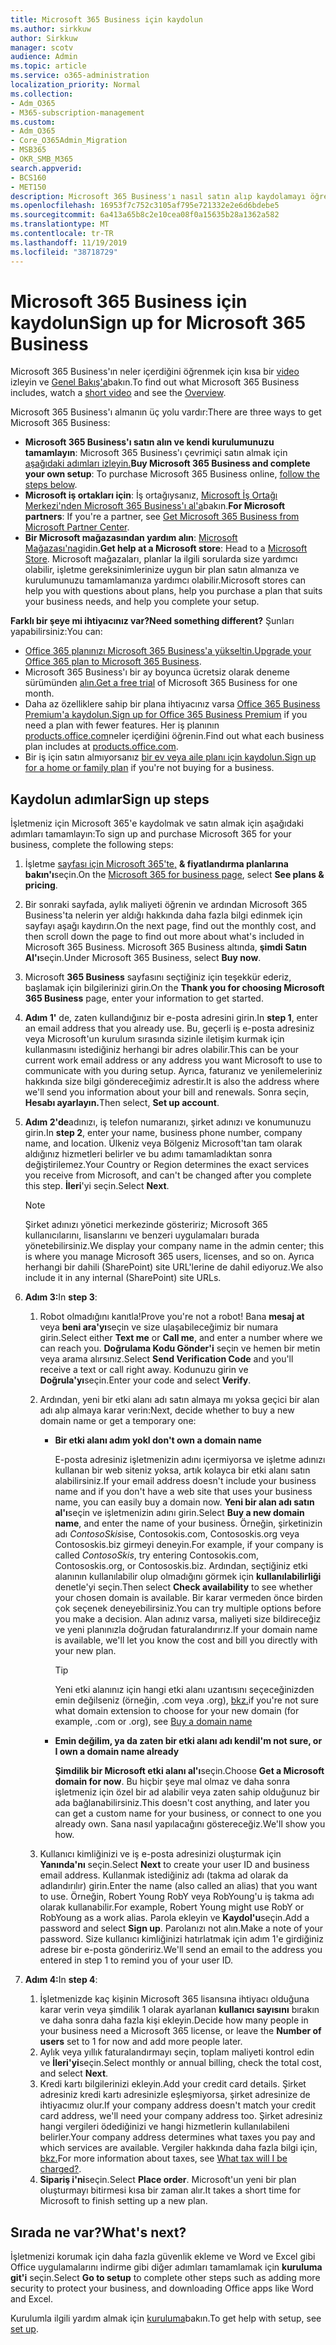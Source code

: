 ```yaml
---
title: Microsoft 365 Business için kaydolun
ms.author: sirkkuw
author: Sirkkuw
manager: scotv
audience: Admin
ms.topic: article
ms.service: o365-administration
localization_priority: Normal
ms.collection:
- Adm_O365
- M365-subscription-management
ms.custom:
- Adm_O365
- Core_O365Admin_Migration
- MSB365
- OKR_SMB_M365
search.appverid:
- BCS160
- MET150
description: Microsoft 365 Business'ı nasıl satın alıp kaydolamayı öğrenin.
ms.openlocfilehash: 16953f7c752c3105af795e721332e2e6d6bdebe5
ms.sourcegitcommit: 6a413a65b8c2e10cea08f0a15635b28a1362a582
ms.translationtype: MT
ms.contentlocale: tr-TR
ms.lasthandoff: 11/19/2019
ms.locfileid: "38718729"
---
```

# <a name="sign-up-for-microsoft-365-business"></a><span data-ttu-id="96809-103">Microsoft 365 Business için kaydolun</span><span class="sxs-lookup"><span data-stu-id="96809-103">Sign up for Microsoft 365 Business</span></span>

<span data-ttu-id="96809-104">Microsoft 365 Business'ın neler içerdiğini öğrenmek için kısa bir [video](https://go.microsoft.com/fwlink/?linkid=2109651) izleyin ve [Genel Bakış'a](microsoft-365-business-overview.md)bakın.</span><span class="sxs-lookup"><span data-stu-id="96809-104">To find out what Microsoft 365 Business includes, watch a [short video](https://go.microsoft.com/fwlink/?linkid=2109651) and see the [Overview](microsoft-365-business-overview.md).</span></span>

<span data-ttu-id="96809-105">Microsoft 365 Business'ı almanın üç yolu vardır:</span><span class="sxs-lookup"><span data-stu-id="96809-105">There are three ways to get Microsoft 365 Business:</span></span>
- <span data-ttu-id="96809-106">**Microsoft 365 Business'ı satın alın ve kendi kurulumunuzu tamamlayın**: Microsoft 365 Business'ı çevrimiçi satın almak için [aşağıdaki adımları izleyin.](#sign-up-steps)</span><span class="sxs-lookup"><span data-stu-id="96809-106">**Buy Microsoft 365 Business and complete your own setup**: To purchase Microsoft 365 Business online, [follow the steps below](#sign-up-steps).</span></span>
- <span data-ttu-id="96809-107">**Microsoft iş ortakları için**: İş ortağıysanız, [Microsoft İş Ortağı Merkezi'nden Microsoft 365 Business'ı al'a](get-microsoft-365-business.md#get-microsoft-365-business-from-microsoft-partner-center)bakın.</span><span class="sxs-lookup"><span data-stu-id="96809-107">**For Microsoft partners**: If you're a partner, see [Get Microsoft 365 Business from Microsoft Partner Center](get-microsoft-365-business.md#get-microsoft-365-business-from-microsoft-partner-center).</span></span>
- <span data-ttu-id="96809-108">**Bir Microsoft mağazasından yardım alın**: [Microsoft Mağazası'na](https://go.microsoft.com/fwlink/?linkid=2109652)gidin.</span><span class="sxs-lookup"><span data-stu-id="96809-108">**Get help at a Microsoft store**: Head to a [Microsoft Store](https://go.microsoft.com/fwlink/?linkid=2109652).</span></span> <span data-ttu-id="96809-109">Microsoft mağazaları, planlar la ilgili sorularda size yardımcı olabilir, işletme gereksinimlerinize uygun bir plan satın almanıza ve kurulumunuzu tamamlamanıza yardımcı olabilir.</span><span class="sxs-lookup"><span data-stu-id="96809-109">Microsoft stores can help you with questions about plans, help you purchase a plan that suits your business needs, and help you complete your setup.</span></span>

<span data-ttu-id="96809-110">**Farklı bir şeye mi ihtiyacınız var?**</span><span class="sxs-lookup"><span data-stu-id="96809-110">**Need something different?**</span></span> <span data-ttu-id="96809-111">Şunları yapabilirsiniz:</span><span class="sxs-lookup"><span data-stu-id="96809-111">You can:</span></span>
- <span data-ttu-id="96809-112">[Office 365 planınızı Microsoft 365 Business'a yükseltin.](migrate-to-microsoft-365-business.md)</span><span class="sxs-lookup"><span data-stu-id="96809-112">[Upgrade your Office 365 plan to Microsoft 365 Business](migrate-to-microsoft-365-business.md).</span></span>
- <span data-ttu-id="96809-113">Microsoft 365 Business'ı bir ay boyunca ücretsiz olarak deneme sürümünden [alın.](https://go.microsoft.com/fwlink/p/?linkid=2102309)</span><span class="sxs-lookup"><span data-stu-id="96809-113">[Get a free trial](https://go.microsoft.com/fwlink/p/?linkid=2102309) of Microsoft 365 Business for one month.</span></span>
- <span data-ttu-id="96809-114">Daha az özelliklere sahip bir plana ihtiyacınız varsa [Office 365 Business Premium'a kaydolun.](https://go.microsoft.com/fwlink/p/?LinkID=510935)</span><span class="sxs-lookup"><span data-stu-id="96809-114">[Sign up for Office 365 Business Premium](https://go.microsoft.com/fwlink/p/?LinkID=510935) if you need a plan with fewer features.</span></span> <span data-ttu-id="96809-115">Her iş planının [products.office.com](https://go.microsoft.com/fwlink/?linkid=2109397)neler içerdiğini öğrenin.</span><span class="sxs-lookup"><span data-stu-id="96809-115">Find out what each business plan includes at [products.office.com](https://go.microsoft.com/fwlink/?linkid=2109397).</span></span>
- <span data-ttu-id="96809-116">Bir iş için satın almıyorsanız [bir ev veya aile planı için kaydolun.](https://go.microsoft.com/fwlink/?linkid=2109398)</span><span class="sxs-lookup"><span data-stu-id="96809-116">[Sign up for a home or family plan](https://go.microsoft.com/fwlink/?linkid=2109398) if you're not buying for a business.</span></span> 

## <a name="sign-up-steps"></a><span data-ttu-id="96809-117">Kaydolun adımlar</span><span class="sxs-lookup"><span data-stu-id="96809-117">Sign up steps</span></span>

<span data-ttu-id="96809-118">İşletmeniz için Microsoft 365'e kaydolmak ve satın almak için aşağıdaki adımları tamamlayın:</span><span class="sxs-lookup"><span data-stu-id="96809-118">To sign up and purchase Microsoft 365 for your business, complete the following steps:</span></span>

1. <span data-ttu-id="96809-119">İşletme [sayfası için Microsoft 365'te,](https://go.microsoft.com/fwlink/?linkid=2109654) **& fiyatlandırma planlarına bakın'ı**seçin.</span><span class="sxs-lookup"><span data-stu-id="96809-119">On the [Microsoft 365 for business page](https://go.microsoft.com/fwlink/?linkid=2109654), select **See plans & pricing**.</span></span> 
2. <span data-ttu-id="96809-120">Bir sonraki sayfada, aylık maliyeti öğrenin ve ardından Microsoft 365 Business'ta nelerin yer aldığı hakkında daha fazla bilgi edinmek için sayfayı aşağı kaydırın.</span><span class="sxs-lookup"><span data-stu-id="96809-120">On the next page, find out the monthly cost, and then scroll down the page to find out more about what's included in Microsoft 365 Business.</span></span> <span data-ttu-id="96809-121">Microsoft 365 Business altında, **şimdi Satın Al'ı**seçin.</span><span class="sxs-lookup"><span data-stu-id="96809-121">Under Microsoft 365 Business, select **Buy now**.</span></span>
3. <span data-ttu-id="96809-122">Microsoft **365 Business** sayfasını seçtiğiniz için teşekkür ederiz, başlamak için bilgilerinizi girin.</span><span class="sxs-lookup"><span data-stu-id="96809-122">On the **Thank you for choosing Microsoft 365 Business** page, enter your information to get started.</span></span>
4. <span data-ttu-id="96809-123">**Adım 1'** de, zaten kullandığınız bir e-posta adresini girin.</span><span class="sxs-lookup"><span data-stu-id="96809-123">In **step 1**, enter an email address that you already use.</span></span> <span data-ttu-id="96809-124">Bu, geçerli iş e-posta adresiniz veya Microsoft'un kurulum sırasında sizinle iletişim kurmak için kullanmasını istediğiniz herhangi bir adres olabilir.</span><span class="sxs-lookup"><span data-stu-id="96809-124">This can be your current work email address or any address you want Microsoft to use to communicate with you during setup.</span></span> <span data-ttu-id="96809-125">Ayrıca, faturanız ve yenilemeleriniz hakkında size bilgi göndereceğimiz adrestir.</span><span class="sxs-lookup"><span data-stu-id="96809-125">It is also the address where we'll send you information about your bill and renewals.</span></span> <span data-ttu-id="96809-126">Sonra seçin, **Hesabı ayarlayın.**</span><span class="sxs-lookup"><span data-stu-id="96809-126">Then select, **Set up account**.</span></span>
5. <span data-ttu-id="96809-127">**Adım 2'de**adınızı, iş telefon numaranızı, şirket adınızı ve konumunuzu girin.</span><span class="sxs-lookup"><span data-stu-id="96809-127">In **step 2**, enter your name, business phone number, company name, and location.</span></span> <span data-ttu-id="96809-128">Ülkeniz veya Bölgeniz Microsoft'tan tam olarak aldığınız hizmetleri belirler ve bu adımı tamamladıktan sonra değiştirilemez.</span><span class="sxs-lookup"><span data-stu-id="96809-128">Your Country or Region determines the exact services you receive from Microsoft, and can't be changed after you complete this step.</span></span> <span data-ttu-id="96809-129">**İleri**'yi seçin.</span><span class="sxs-lookup"><span data-stu-id="96809-129">Select **Next**.</span></span>
    > [!NOTE]
    > <span data-ttu-id="96809-130">Şirket adınızı yönetici merkezinde gösteririz; Microsoft 365 kullanıcılarını, lisanslarını ve benzeri uygulamaları burada yönetebilirsiniz.</span><span class="sxs-lookup"><span data-stu-id="96809-130">We display your company name in the admin center; this is where you manage Microsoft 365 users, licenses, and so on.</span></span> <span data-ttu-id="96809-131">Ayrıca herhangi bir dahili (SharePoint) site URL'lerine de dahil ediyoruz.</span><span class="sxs-lookup"><span data-stu-id="96809-131">We also include it in any internal (SharePoint) site URLs.</span></span>
6. <span data-ttu-id="96809-132">**Adım 3:**</span><span class="sxs-lookup"><span data-stu-id="96809-132">In **step 3**:</span></span>

    1. <span data-ttu-id="96809-133">Robot olmadığını kanıtla!</span><span class="sxs-lookup"><span data-stu-id="96809-133">Prove you're not a robot!</span></span> <span data-ttu-id="96809-134">Bana **mesaj at** veya **beni ara'yı**seçin ve size ulaşabileceğimiz bir numara girin.</span><span class="sxs-lookup"><span data-stu-id="96809-134">Select either **Text me** or **Call me**, and enter a number where we can reach you.</span></span> <span data-ttu-id="96809-135">**Doğrulama Kodu Gönder'i** seçin ve hemen bir metin veya arama alırsınız.</span><span class="sxs-lookup"><span data-stu-id="96809-135">Select **Send Verification Code** and you'll receive a text or call right away.</span></span> <span data-ttu-id="96809-136">Kodunuzu girin ve **Doğrula'yı**seçin.</span><span class="sxs-lookup"><span data-stu-id="96809-136">Enter your code and select **Verify**.</span></span>
    2. <span data-ttu-id="96809-137">Ardından, yeni bir etki alanı adı satın almaya mı yoksa geçici bir alan adı alıp almaya karar verin:</span><span class="sxs-lookup"><span data-stu-id="96809-137">Next, decide whether to buy a new domain name or get a temporary one:</span></span>

        - <span data-ttu-id="96809-138">**Bir etki alanı adım yok**</span><span class="sxs-lookup"><span data-stu-id="96809-138">**I don't own a domain name**</span></span> 
        
            <span data-ttu-id="96809-139">E-posta adresiniz işletmenizin adını içermiyorsa ve işletme adınızı kullanan bir web siteniz yoksa, artık kolayca bir etki alanı satın alabilirsiniz.</span><span class="sxs-lookup"><span data-stu-id="96809-139">If your email address doesn't include your business name and if you don't have a web site that uses your business name, you can easily buy a domain now.</span></span> <span data-ttu-id="96809-140">**Yeni bir alan adı satın al'ı**seçin ve işletmenizin adını girin.</span><span class="sxs-lookup"><span data-stu-id="96809-140">Select **Buy a new domain name**, and enter the name of your business.</span></span> <span data-ttu-id="96809-141">Örneğin, şirketinizin adı *ContosoSkis*ise, Contosokis.com, Contososkis.org veya Contososkis.biz girmeyi deneyin.</span><span class="sxs-lookup"><span data-stu-id="96809-141">For example, if your company is called *ContosoSkis*, try entering Contosokis.com, Contososkis.org, or Contososkis.biz.</span></span> <span data-ttu-id="96809-142">Ardından, seçtiğiniz etki alanının kullanılabilir olup olmadığını görmek için **kullanılabilirliği** denetle'yi seçin.</span><span class="sxs-lookup"><span data-stu-id="96809-142">Then select **Check availability** to see whether your chosen domain is available.</span></span> <span data-ttu-id="96809-143">Bir karar vermeden önce birden çok seçenek deneyebilirsiniz.</span><span class="sxs-lookup"><span data-stu-id="96809-143">You can try multiple options before you make a decision.</span></span> <span data-ttu-id="96809-144">Alan adınız varsa, maliyeti size bildireceğiz ve yeni planınızla doğrudan faturalandırırız.</span><span class="sxs-lookup"><span data-stu-id="96809-144">If your domain name is available, we'll let you know the cost and bill you directly with your new plan.</span></span> 
       
            > [!TIP]
            > <span data-ttu-id="96809-145">Yeni etki alanınız için hangi etki alanı uzantısını seçeceğinizden emin değilseniz (örneğin, .com veya .org), [bkz.](https://go.microsoft.com/fwlink/?linkid=2109700)</span><span class="sxs-lookup"><span data-stu-id="96809-145">if you're not sure what domain extension to choose for your new domain (for example, .com or .org), see [Buy a domain name](https://go.microsoft.com/fwlink/?linkid=2109700)</span></span>
        
        - <span data-ttu-id="96809-146">**Emin değilim, ya da zaten bir etki alanı adı kendi**</span><span class="sxs-lookup"><span data-stu-id="96809-146">**I'm not sure, or I own a domain name already**</span></span> 
        
             <span data-ttu-id="96809-147">**Şimdilik bir Microsoft etki alanı al'ı**seçin.</span><span class="sxs-lookup"><span data-stu-id="96809-147">Choose **Get a Microsoft domain for now**.</span></span> <span data-ttu-id="96809-148">Bu hiçbir şeye mal olmaz ve daha sonra işletmeniz için özel bir ad alabilir veya zaten sahip olduğunuz bir ada bağlanabilirsiniz.</span><span class="sxs-lookup"><span data-stu-id="96809-148">This doesn't cost anything, and later you can get a custom name for your business, or connect to one you already own.</span></span> <span data-ttu-id="96809-149">Sana nasıl yapılacağını göstereceğiz.</span><span class="sxs-lookup"><span data-stu-id="96809-149">We'll show you how.</span></span>

    3. <span data-ttu-id="96809-150">Kullanıcı kimliğinizi ve iş e-posta adresinizi oluşturmak için **Yanında'nı** seçin.</span><span class="sxs-lookup"><span data-stu-id="96809-150">Select **Next** to create your user ID and business email address.</span></span> <span data-ttu-id="96809-151">Kullanmak istediğiniz adı (takma ad olarak da adlandırılır) girin.</span><span class="sxs-lookup"><span data-stu-id="96809-151">Enter the name (also called an alias) that you want to use.</span></span> <span data-ttu-id="96809-152">Örneğin, Robert Young RobY veya RobYoung'u iş takma adı olarak kullanabilir.</span><span class="sxs-lookup"><span data-stu-id="96809-152">For example, Robert Young might use RobY or RobYoung as a work alias.</span></span> <span data-ttu-id="96809-153">Parola ekleyin ve **Kaydol'u**seçin.</span><span class="sxs-lookup"><span data-stu-id="96809-153">Add a password and select **Sign up**.</span></span> <span data-ttu-id="96809-154">Parolanızı not alın.</span><span class="sxs-lookup"><span data-stu-id="96809-154">Make a note of your password.</span></span> <span data-ttu-id="96809-155">Size kullanıcı kimliğinizi hatırlatmak için adım 1'e girdiğiniz adrese bir e-posta göndeririz.</span><span class="sxs-lookup"><span data-stu-id="96809-155">We'll send an email to the address you entered in step 1 to remind you of your user ID.</span></span>
7. <span data-ttu-id="96809-156">**Adım 4:**</span><span class="sxs-lookup"><span data-stu-id="96809-156">In **step 4**:</span></span> 

    1. <span data-ttu-id="96809-157">İşletmenizde kaç kişinin Microsoft 365 lisansına ihtiyacı olduğuna karar verin veya şimdilik 1 olarak ayarlanan **kullanıcı sayısını** bırakın ve daha sonra daha fazla kişi ekleyin.</span><span class="sxs-lookup"><span data-stu-id="96809-157">Decide how many people in your business need a Microsoft 365 license, or leave the **Number of users** set to 1 for now and add more people later.</span></span> 
    2. <span data-ttu-id="96809-158">Aylık veya yıllık faturalandırmayı seçin, toplam maliyeti kontrol edin ve **İleri'yi**seçin.</span><span class="sxs-lookup"><span data-stu-id="96809-158">Select monthly or annual billing, check the total cost, and select **Next**.</span></span> 
    3. <span data-ttu-id="96809-159">Kredi kartı bilgilerinizi ekleyin.</span><span class="sxs-lookup"><span data-stu-id="96809-159">Add your credit card details.</span></span> <span data-ttu-id="96809-160">Şirket adresiniz kredi kartı adresinizle eşleşmiyorsa, şirket adresinize de ihtiyacımız olur.</span><span class="sxs-lookup"><span data-stu-id="96809-160">If your company address doesn't match your credit card address, we'll need your company address too.</span></span> <span data-ttu-id="96809-161">Şirket adresiniz hangi vergileri ödediğinizi ve hangi hizmetlerin kullanılabileni belirler.</span><span class="sxs-lookup"><span data-stu-id="96809-161">Your company address determines what taxes you pay and which services are available.</span></span> <span data-ttu-id="96809-162">Vergiler hakkında daha fazla bilgi için, [bkz.](https://go.microsoft.com/fwlink/?linkid=2109701)</span><span class="sxs-lookup"><span data-stu-id="96809-162">For more information about taxes, see [What tax will I be charged?](https://go.microsoft.com/fwlink/?linkid=2109701).</span></span>
    4. <span data-ttu-id="96809-163">**Sipariş i'ni**seçin.</span><span class="sxs-lookup"><span data-stu-id="96809-163">Select **Place order**.</span></span> <span data-ttu-id="96809-164">Microsoft'un yeni bir plan oluşturmayı bitirmesi kısa bir zaman alır.</span><span class="sxs-lookup"><span data-stu-id="96809-164">It takes a short time for Microsoft to finish setting up a new plan.</span></span>

## <a name="whats-next"></a><span data-ttu-id="96809-165">Sırada ne var?</span><span class="sxs-lookup"><span data-stu-id="96809-165">What's next?</span></span>

<span data-ttu-id="96809-166">İşletmenizi korumak için daha fazla güvenlik ekleme ve Word ve Excel gibi Office uygulamalarını indirme gibi diğer adımları tamamlamak için **kuruluma git'i** seçin.</span><span class="sxs-lookup"><span data-stu-id="96809-166">Select **Go to setup** to complete other steps such as adding more security to protect your business, and downloading Office apps like Word and Excel.</span></span>

<span data-ttu-id="96809-167">Kurulumla ilgili yardım almak için [kuruluma](set-up.md)bakın.</span><span class="sxs-lookup"><span data-stu-id="96809-167">To get help with setup, see [set up](set-up.md).</span></span>

